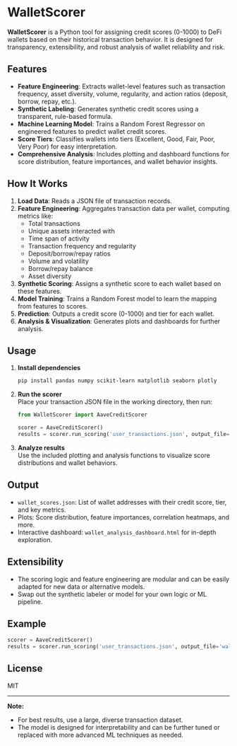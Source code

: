 # WalletScorer

**WalletScorer** is a Python tool for assigning credit scores (0-1000) to DeFi wallets based on their historical transaction behavior. It is designed for transparency, extensibility, and robust analysis of wallet reliability and risk.

## Features

- **Feature Engineering**: Extracts wallet-level features such as transaction frequency, asset diversity, volume, regularity, and action ratios (deposit, borrow, repay, etc.).
- **Synthetic Labeling**: Generates synthetic credit scores using a transparent, rule-based formula.
- **Machine Learning Model**: Trains a Random Forest Regressor on engineered features to predict wallet credit scores.
- **Score Tiers**: Classifies wallets into tiers (Excellent, Good, Fair, Poor, Very Poor) for easy interpretation.
- **Comprehensive Analysis**: Includes plotting and dashboard functions for score distribution, feature importances, and wallet behavior insights.

## How It Works

1. **Load Data**: Reads a JSON file of transaction records.
2. **Feature Engineering**: Aggregates transaction data per wallet, computing metrics like:
   - Total transactions
   - Unique assets interacted with
   - Time span of activity
   - Transaction frequency and regularity
   - Deposit/borrow/repay ratios
   - Volume and volatility
   - Borrow/repay balance
   - Asset diversity
3. **Synthetic Scoring**: Assigns a synthetic score to each wallet based on these features.
4. **Model Training**: Trains a Random Forest model to learn the mapping from features to scores.
5. **Prediction**: Outputs a credit score (0-1000) and tier for each wallet.
6. **Analysis & Visualization**: Generates plots and dashboards for further analysis.

## Usage

1. **Install dependencies**  
   ```bash
   pip install pandas numpy scikit-learn matplotlib seaborn plotly
   ```

2. **Run the scorer**  
   Place your transaction JSON file in the working directory, then run:
   ```python
   from WalletScorer import AaveCreditScorer

   scorer = AaveCreditScorer()
   results = scorer.run_scoring('user_transactions.json', output_file='wallet_scores.json')
   ```

3. **Analyze results**  
   Use the included plotting and analysis functions to visualize score distributions and wallet behaviors.

## Output

- `wallet_scores.json`: List of wallet addresses with their credit score, tier, and key metrics.
- Plots: Score distribution, feature importances, correlation heatmaps, and more.
- Interactive dashboard: `wallet_analysis_dashboard.html` for in-depth exploration.

## Extensibility

- The scoring logic and feature engineering are modular and can be easily adapted for new data or alternative models.
- Swap out the synthetic labeler or model for your own logic or ML pipeline.

## Example

```python
scorer = AaveCreditScorer()
results = scorer.run_scoring('user_transactions.json', output_file='wallet_scores.json')
```

## License

MIT

---

**Note:**  
- For best results, use a large, diverse transaction dataset.
- The model is designed for interpretability and can be further tuned or replaced with more advanced ML techniques as needed.
